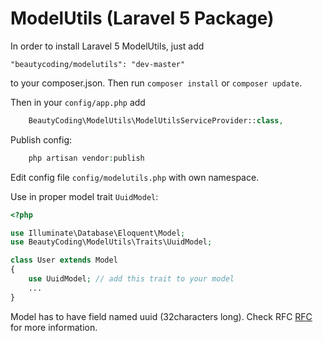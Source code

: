 # ModelUtils (Laravel 5 Package)

In order to install Laravel 5 ModelUtils, just add

    "beautycoding/modelutils": "dev-master"

to your composer.json. Then run `composer install` or `composer update`.

Then in your `config/app.php` add
```php
    BeautyCoding\ModelUtils\ModelUtilsServiceProvider::class,
```

Publish config:

```php
    php artisan vendor:publish
```

Edit config file `config/modelutils.php` with own namespace.

Use in proper model trait `UuidModel`:

```php
<?php

use Illuminate\Database\Eloquent\Model;
use BeautyCoding\ModelUtils\Traits\UuidModel;

class User extends Model
{
    use UuidModel; // add this trait to your model
    ...
}

```

Model has to have field named uuid (32characters long). Check RFC [RFC](http://www.ietf.org/rfc/rfc4122.txt) for more information.